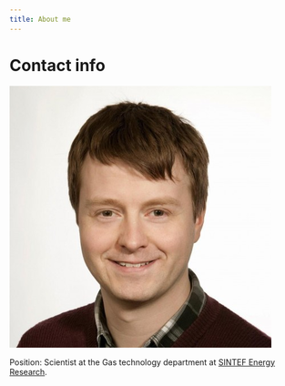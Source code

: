 ```yaml
---
title: About me
---
```


# Contact info

![Profile](/pictures/profile.jpg)

Position: Scientist at the Gas technology department at [SINTEF Energy
Research](www.sintef.no).

